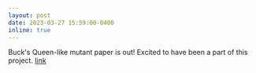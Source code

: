 ```yaml
---
layout: post
date: 2023-03-27 15:59:00-0400
inline: true
---
```


Buck's Queen-like mutant paper is out! Excited to have been a part of this project. [link](https://www.cell.com/current-biology/pdf/S0960-9822(23)00136-7.pdf)